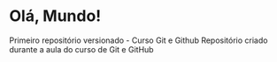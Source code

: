 # Olá, Mundo!
 Primeiro repositório versionado - Curso Git e Github
Repositório criado durante a aula do curso de Git e GitHub